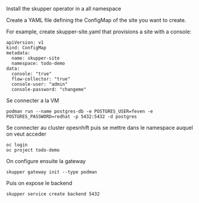 Install the skupper operator in a all namespace

Create a YAML file defining the ConfigMap of the site you want to create.

For example, create skupper-site.yaml that provisions a site with a console:

```shell
apiVersion: v1
kind: ConfigMap
metadata:
  name: skupper-site
  namespace: todo-demo
data:
  console: "true"
  flow-collector: "true"
  console-user: "admin"
  console-password: "changeme"
```

Se connecter a la VM 

```shell
podman run --name postgres-db -e POSTGRES_USER=feven -e POSTGRES_PASSWORD=redhat -p 5432:5432 -d postgres
```

Se connecter au cluster opesnhift puis se mettre dans le namespace auquel on veut acceder

```shell
oc login 
oc project todo-demo
```


On configure ensuite la gateway

```shell
skupper gateway init --type podman
```

Puis on expose le backend
```shell
skupper service create backend 5432
```
